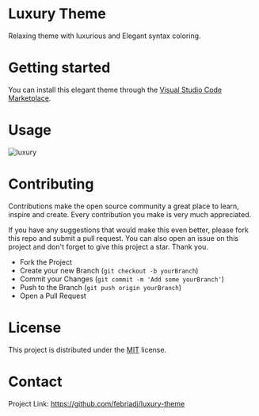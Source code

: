# Luxury Theme
Relaxing theme with luxurious and Elegant syntax coloring.

# Getting started
You can install this elegant theme through the [Visual Studio Code Marketplace](https://marketplace.visualstudio.com/items?itemName=febriadji.luxury-theme).

# Usage
![luxury](https://febriadj.herokuapp.com/images/luxury-theme)

# Contributing
Contributions make the open source community a great place to learn, inspire and create. Every contribution you make is very much appreciated.

If you have any suggestions that would make this even better, please fork this repo and submit a pull request. You can also open an issue on this project and don't forget to give this project a star. Thank you.

- Fork the Project
- Create your new Branch (`git checkout -b yourBranch`)
- Commit your Changes (`git commit -m 'Add some yourBranch'`)
- Push to the Branch (`git push origin yourBranch`)
- Open a Pull Request

# License
This project is distributed under the [MIT](https://github.com/febriadj/luxury-theme/blob/master/LICENSE) license.

# Contact
Project Link: https://github.com/febriadj/luxury-theme